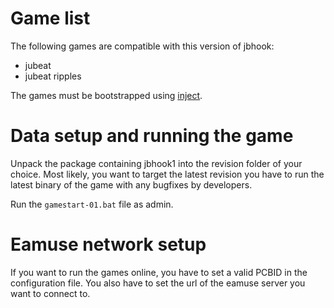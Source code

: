 # Game list

The following games are compatible with this version of jbhook:
* jubeat
* jubeat ripples

The games must be bootstrapped using [inject](../inject.md).

# Data setup and running the game

Unpack the package containing jbhook1 into the revision folder of your choice.
Most likely, you want to target the latest revision you have to run the latest
binary of the game with any bugfixes by developers.

Run the `gamestart-01.bat` file as admin.

# Eamuse network setup

If you want to run the games online, you have to set a valid PCBID in the
configuration file. You also have to set the url of the eamuse server you want
to connect to.
